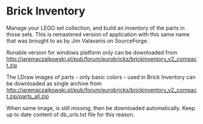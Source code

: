 # Brick Inventory
Manage your LEGO set collection, and build an inventory of the parts in those sets.
This is remastered version of application with this same name that was brought to as by Jim Valavanis on SourceForge.



Runable version for windows platform only can be downloaded from http://jaremaczajkowski.pl/pub/forum/eurobricks/brickinventory_v2_compact.zip



The LDraw images of parts - only basic colors - used in Brick Inventory can be downloaded as single archive from http://jaremaczajkowski.pl/pub/forum/eurobricks/brickinventory_v2_compact.zip/parts_all.zip



When same image, is still missing, then be downloaded automatically. Keep up to date content of db_urls.txt file for this reason.